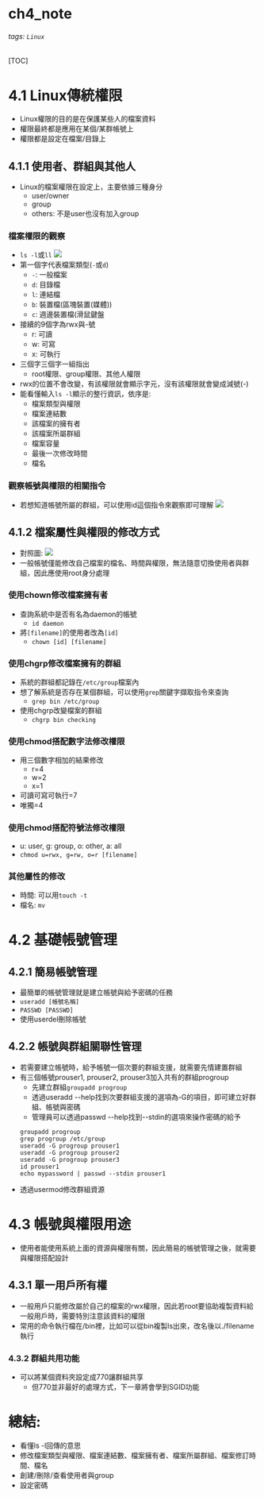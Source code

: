 # ch4_note
###### tags: `Linux`
[TOC]
# 4.1 Linux傳統權限
- Linux權限的目的是在保護某些人的檔案資料
- 權限最終都是應用在某個/某群帳號上
- 權限都是設定在檔案/目錄上
## 4.1.1 使用者、群組與其他人
- Linux的檔案權限在設定上，主要依據三種身分
    - user/owner
    - group
    - others: 不是user也沒有加入group
### 檔案權限的觀察
- `ls -l`或`ll`
![](https://i.imgur.com/QCpDVxL.png)
- 第一個字代表檔案類型(`-`或`d`)
    - `-`: 一般檔案
    - `d`: 目錄檔
    - `l`: 連結檔
    - `b`: 裝置檔(區塊裝置(媒體))
    - `c`: 週邊裝置檔(滑鼠鍵盤
- 接續的9個字為rwx與-號
    - r: 可讀
    - w: 可寫
    - x: 可執行
- 三個字三個字一組指出
    - root權限、group權限、其他人權限
- rwx的位置不會改變，有該權限就會顯示字元，沒有該權限就會變成減號(-)
- 能看懂輸入`ls -l`顯示的整行資訊，依序是:
    - 檔案類型與權限
    - 檔案連結數
    - 該檔案的擁有者
    - 該檔案所屬群組
    - 檔案容量
    - 最後一次修改時間
    - 檔名
### 觀察帳號與權限的相關指令
- 若想知道帳號所屬的群組，可以使用id這個指令來觀察即可理解
![](https://i.imgur.com/zdXlKeN.png)
## 4.1.2 檔案屬性與權限的修改方式
- 對照圖:
![](https://i.imgur.com/2JAYMt4.png)
- 一般帳號僅能修改自己檔案的檔名、時間與權限，無法隨意切換使用者與群組，因此應使用root身分處理
### 使用chown修改檔案擁有者
- 查詢系統中是否有名為daemon的帳號
    - `id daemon`
- 將`[filename]`的使用者改為`[id]`
    - `chown [id] [filename]`
### 使用chgrp修改檔案擁有的群組
- 系統的群組都記錄在`/etc/group`檔案內
- 想了解系統是否存在某個群組，可以使用`grep`關鍵字擷取指令來查詢
    - `grep bin /etc/group`
- 使用chgrp改變檔案的群組
    - `chgrp bin checking`
### 使用chmod搭配數字法修改權限
- 用三個數字相加的結果修改
    - r=4
    - w=2
    - x=1
- 可讀可寫可執行=7
- 唯獨=4
### 使用chmod搭配符號法修改權限
- u: user, g: group, o: other, a: all
- `chmod u=rwx, g=rw, o=r [filename]`
### 其他屬性的修改
- 時間: 可以用`touch -t`
- 檔名: `mv`
# 4.2 基礎帳號管理
## 4.2.1 簡易帳號管理
- 最簡單的帳號管理就是建立帳號與給予密碼的任務
- `useradd [帳號名稱]`
- `PASSWD [PASSWD]`
- 使用userdel刪除帳號
## 4.2.2 帳號與群組關聯性管理
- 若需要建立帳號時，給予帳號一個次要的群組支援，就需要先情建置群組
- 有三個帳號prouser1, prouser2, prouser3加入共有的群組progroup
    - 先建立群組`groupadd progroup`
    - 透過useradd --help找到次要群組支援的選項為-G的項目，即可建立好群組、帳號與密碼
    - 管理員可以透過passwd --help找到--stdin的選項來操作密碼的給予
    ```
    groupadd progroup
    grep progroup /etc/group
    useradd -G progroup prouser1
    useradd -G progroup prouser2
    useradd -G progroup prouser3
    id prouser1
    echo mypassword | passwd --stdin prouser1
    ```
- 透過usermod修改群組資源
# 4.3 帳號與權限用途
- 使用者能使用系統上面的資源與權限有關，因此簡易的帳號管理之後，就需要與權限搭配設計
## 4.3.1 單一用戶所有權
- 一般用戶只能修改屬於自己的檔案的rwx權限，因此若root要協助複製資料給一般用戶時，需要特別注意該資料的權限
- 常用的命令執行檔在/bin裡，比如可以從bin複製ls出來，改名後以./filename執行
### 4.3.2 群組共用功能
- 可以將某個資料夾設定成770讓群組共享
    - 但770並非最好的處理方式，下一章將會學到SGID功能

# 總結:
- 看懂ls -l回傳的意思
- 修改檔案類型與權限、檔案連結數、檔案擁有者、檔案所屬群組、檔案修訂時間、檔名
- 創建/刪除/查看使用者與group
- 設定密碼